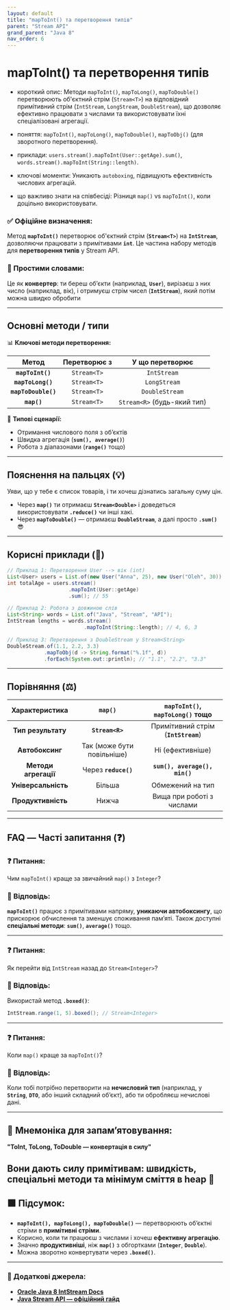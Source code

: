 ```yaml
---
layout: default
title: "mapToInt() та перетворення типів"
parent: "Stream API"
grand_parent: "Java 8"
nav_order: 6
---
```


# mapToInt() та перетворення типів

* короткий опис: Методи `mapToInt()`, `mapToLong()`, `mapToDouble()` перетворюють об'єктний стрім (`Stream<T>`) на відповідний примітивний стрім (`IntStream`, `LongStream`, `DoubleStream`), що дозволяє ефективно працювати з числами та використовувати їхні спеціалізовані агрегації.




* поняття: `mapToInt()`, `mapToLong()`, `mapToDouble()`, `mapToObj()` (для зворотного перетворення).

* приклади: `users.stream().mapToInt(User::getAge).sum()`, `words.stream().mapToInt(String::length)`.

* ключові моменти: Уникають `autoboxing`, підвищують ефективність числових агрегацій.

* що важливо знати на співбесіді: Різниця `map()` vs `mapToInt()`, коли доцільно використовувати.

### **✅ Офіційне визначення:**

Метод **`mapToInt()`** перетворює об'єктний стрім (**`Stream<T>`**) на **`IntStream`**, дозволяючи працювати з примітивами **`int`**. Це частина набору методів для **перетворення типів** у Stream API.

### **🧠 Простими словами:**

Це як **конвертер**: ти береш об’єкти (наприклад, **`User`**), вирізаєш з них число (наприклад, вік), і отримуєш стрім чисел (**`IntStream`**), який потім можна швидко обробити

---

## **Основні методи / типи**

📊 **Ключові методи перетворення:**

|        Метод        | Перетворює з |       У що перетворює       |
|:-------------------:|:------------:|:---------------------------:|
|  **`mapToInt()`**   | `Stream<T>`  |         `IntStream`         |
|  **`mapToLong()`**  | `Stream<T>`  |        `LongStream`         |
| **`mapToDouble()`** | `Stream<T>`  |       `DoubleStream`        |
|     **`map()`**     | `Stream<T>`  | `Stream<R>` (будь-який тип) |

📌 **Типові сценарії:**

* Отримання числового поля з об’єктів
* Швидка агрегація (**`sum(), average()`**)
* Робота з діапазонами (**`range()`** тощо)

---

## **Пояснення на пальцях (💡)**

Уяви, що у тебе є список товарів, і ти хочеш дізнатись загальну суму цін.

* Через **`map()`** ти отримаєш **`Stream<Double>`** і доведеться використовувати **`.reduce()`** чи інші хакі.
* Через **`mapToDouble()`** — отримаєш **`DoubleStream`**, а далі просто **`.sum()`** 😎

---

## **Корисні приклади (🧪)**

```java
// Приклад 1: Перетворення User --> вік (int)
List<User> users = List.of(new User("Anna", 25), new User("Oleh", 30));
int totalAge = users.stream()
                    .mapToInt(User::getAge)
                    .sum(); // 55

// Приклад 2: Робота з довжиною слів
List<String> words = List.of("Java", "Stream", "API");
IntStream lengths = words.stream()
                         .mapToInt(String::length); // 4, 6, 3

// Приклад 3: Перетворення з DoubleStream у Stream<String>
DoubleStream.of(1.1, 2.2, 3.3)
            .mapToObj(d -> String.format("%.1f", d))
            .forEach(System.out::println); // "1.1", "2.2", "3.3"
```

---

## **Порівняння (⚖️)**

|    Характеристика    |          `map()`           |  `mapToInt()`, `mapToLong()` тощо   |
|:--------------------:|:--------------------------:|:-----------------------------------:|
|  **Тип результату**  |      **`Stream<R>`**       | Примітивний стрім (**`IntStream`**) |
|   **Автобоксинг**    | Так (може бути повільніше) |          Ні (ефективніше)           |
| **Методи агрегації** |    Через **`reduce()`**    |    **`sum(), average(), min()`**    |
| **Універсальність**  |           Більша           |          Обмежений на тип           |
|  **Продуктивність**  |           Нижча            |      Вища при роботі з числами      |

---

## **FAQ — Часті запитання (❓)**

### **❓ Питання:**

 Чим `mapToInt()` краще за звичайний `map()` з `Integer`?

### **💬 Відповідь:**

**`mapToInt()`** працює з примітивами напряму, **уникаючи автобоксингу**, що прискорює обчислення та зменшує споживання пам’яті. Також доступні **спеціальні методи**: **`sum()`**, **`average()`** тощо.

---

### **❓ Питання:**

 Як перейти від `IntStream` назад до `Stream<Integer>`?

### **💬 Відповідь:**

Використай метод **`.boxed()`**:

```java
IntStream.range(1, 5).boxed(); // Stream<Integer>
```

---

### **❓ Питання:**

 Коли `map()` краще за `mapToInt()`?

### **💬 Відповідь:**

Коли тобі потрібно перетворити на **нечисловий тип** (наприклад, у **`String`**, **`DTO`**, або інший складний об’єкт), або ти обробляєш нечислові дані.

---

## **🧠 Мнемоніка для запам’ятовування:**

**"ToInt, ToLong, ToDouble — конвертація в силу"**

Вони дають силу примітивам: швидкість, спеціальні методи та мінімум сміття в heap 🧹
---

## **🟩 Підсумок:**

* **`mapToInt(), mapToLong(), mapToDouble()`** — перетворюють об’єктні стріми в **примітивні стріми**.
* Корисно, коли ти працюєш з числами і хочеш **ефективну агрегацію**.
* Значно **продуктивніші**, ніж **`map()`** з обгортками (**`Integer`**, **`Double`**).
* Можна зворотно конвертувати через **`.boxed()`**.

---

### **🔗 Додаткові джерела:**

* [**Oracle Java 8 IntStream Docs**](https://docs.oracle.com/javase/8/docs/api/java/util/stream/IntStream.html)
* [**Java Stream API — офіційний гайд**](https://docs.oracle.com/javase/tutorial/collections/streams/)
